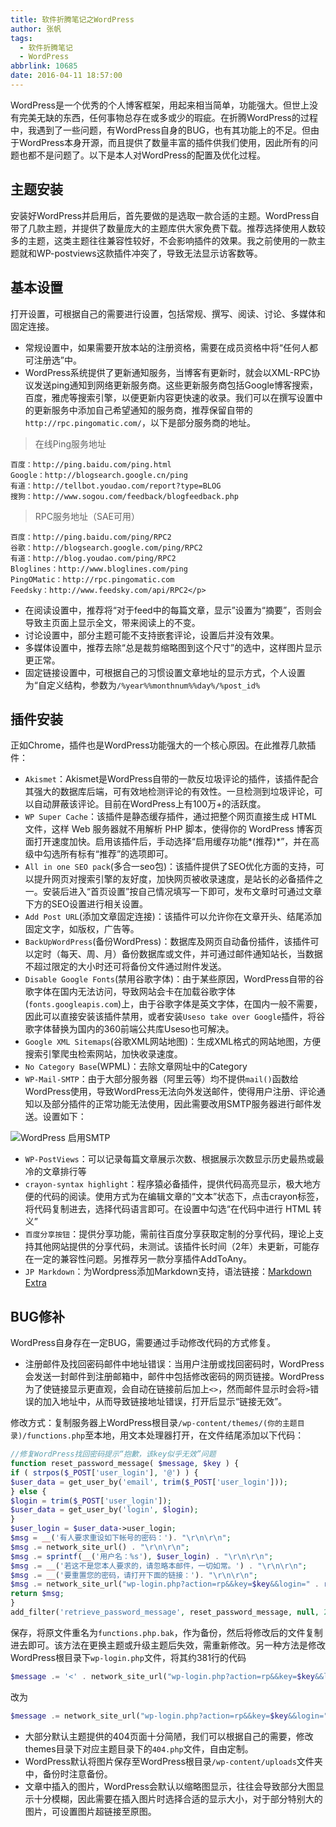 ```yaml
---
title: 软件折腾笔记之WordPress
author: 张帆
tags:
  - 软件折腾笔记
  - WordPress
abbrlink: 10685
date: 2016-04-11 18:57:00
---
```


WordPress是一个优秀的个人博客框架，用起来相当简单，功能强大。但世上没有完美无缺的东西，任何事物总存在或多或少的瑕疵。在折腾WordPress的过程中，我遇到了一些问题，有WordPress自身的BUG，也有其功能上的不足。但由于WordPress本身开源，而且提供了数量丰富的插件供我们使用，因此所有的问题也都不是问题了。以下是本人对WordPress的配置及优化过程。

<!--more-->

## 主题安装

安装好WordPress并启用后，首先要做的是选取一款合适的主题。WordPress自带了几款主题，并提供了数量庞大的主题库供大家免费下载。推荐选择使用人数较多的主题，这类主题往往兼容性较好，不会影响插件的效果。我之前使用的一款主题就和WP-postviews这款插件冲突了，导致无法显示访客数等。

## 基本设置

打开设置，可根据自己的需要进行设置，包括常规、撰写、阅读、讨论、多媒体和固定连接。

- 常规设置中，如果需要开放本站的注册资格，需要在成员资格中将“任何人都可注册选”中。
- WordPress系统提供了更新通知服务，当博客有更新时，就会以XML-RPC协议发送ping通知到网络更新服务商。这些更新服务商包括Google博客搜索，百度，雅虎等搜索引擎，以便更新内容更快速的收录。我们可以在撰写设置中的更新服务中添加自己希望通知的服务商，推荐保留自带的`http://rpc.pingomatic.com/`，以下是部分服务商的地址。

 > 在线Ping服务地址

 ```
 百度：http://ping.baidu.com/ping.html
 Google：http://blogsearch.google.cn/ping
 有道：http://tellbot.youdao.com/report?type=BLOG
 搜狗：http://www.sogou.com/feedback/blogfeedback.php
 ```

 > RPC服务地址（SAE可用）

 ```
 百度：http://ping.baidu.com/ping/RPC2
 谷歌：http://blogsearch.google.com/ping/RPC2
 有道：http://blog.youdao.com/ping/RPC2
 Bloglines：http://www.bloglines.com/ping
 PingOMatic：http://rpc.pingomatic.com
 Feedsky：http://www.feedsky.com/api/RPC2</p>
 ```

- 在阅读设置中，推荐将“对于feed中的每篇文章，显示”设置为“摘要”，否则会导致主页面上显示全文，带来阅读上的不变。
- 讨论设置中，部分主题可能不支持嵌套评论，设置后并没有效果。
- 多媒体设置中，推荐去除“总是裁剪缩略图到这个尺寸”的选中，这样图片显示更正常。
- 固定链接设置中，可根据自己的习惯设置文章地址的显示方式，个人设置为“自定义结构，参数为`/%year%%monthnum%%day%/%post_id%`

## 插件安装

正如Chrome，插件也是WordPress功能强大的一个核心原因。在此推荐几款插件：

- `Akismet`：Akismet是WordPress自带的一款反垃圾评论的插件，该插件配合其强大的数据库后端，可有效地检测评论的有效性。一旦检测到垃圾评论，可以自动屏蔽该评论。目前在WordPress上有100万+的活跃度。
- `WP Super Cache`：该插件是静态缓存插件，通过把整个网页直接生成 HTML 文件，这样 Web 服务器就不用解析 PHP 脚本，使得你的 WordPress 博客页面打开速度加快。启用该插件后，手动选择“启用缓存功能*(推荐)*”，并在高级中勾选所有标有“推荐”的选项即可。
- `All in one SEO pack`(多合一seo包)：该插件提供了SEO优化方面的支持，可以提升网页对搜索引擎的友好度，加快网页被收录速度，是站长的必备插件之一。安装后进入“首页设置”按自己情况填写一下即可，发布文章时可通过文章下方的SEO设置进行相关设置。
- `Add Post URL`(添加文章固定连接)：该插件可以允许你在文章开头、结尾添加固定文字，如版权，广告等。
- `BackUpWordPress`(备份WordPress)：数据库及网页自动备份插件，该插件可以定时（每天、周、月）备份数据库或文件，并可通过邮件通知站长，当数据不超过限定的大小时还可将备份文件通过附件发送。
- `Disable Google Fonts`(禁用谷歌字体)：由于某些原因，WordPress自带的谷歌字体在国内无法访问，导致网站会卡在加载谷歌字体(`fonts.googleapis.com`)上，由于谷歌字体是英文字体，在国内一般不需要，因此可以直接安装该插件禁用，或者安装`Useso take over Google`插件，将谷歌字体替换为国内的360前端公共库Useso也可解决。
- `Google XML Sitemaps`(谷歌XML网站地图)：生成XML格式的网站地图，方便搜索引擎爬虫检索网站，加快收录速度。
- `No Category Base`(WPML)：去除文章网址中的Category
- `WP-Mail-SMTP`：由于大部分服务器（阿里云等）均不提供`mail()`函数给WordPress使用，导致WordPress无法向外发送邮件，使得用户注册、评论通知以及部分插件的正常功能无法使用，因此需要改用SMTP服务器进行邮件发送。设置如下：

 ![WordPress 启用SMTP](/img/software-grope-of-wordpress/wordpress-smtp.png)

- `WP-PostViews`：可以记录每篇文章展示次数、根据展示次数显示历史最热或最冷的文章排行等
- `crayon-syntax highlight`：程序猿必备插件，提供代码高亮显示，极大地方便的代码的阅读。使用方式为在编辑文章的“文本”状态下，点击crayon标签，将代码复制进去，选择代码语言即可。在设置中勾选“在代码中进行 HTML 转义”
- `百度分享按钮`：提供分享功能，需前往百度分享获取定制的分享代码，理论上支持其他网站提供的分享代码，未测试。该插件长时间（2年）未更新，可能存在一定的兼容性问题。另推荐另一款分享插件AddToAny。
- `JP Markdown`：为Wordpress添加Markdown支持，语法链接：[Markdown Extra](https://en.support.WordPress.com/markdown-quick-reference/)

## BUG修补

WordPress自身存在一定BUG，需要通过手动修改代码的方式修复。

- 注册邮件及找回密码邮件中地址错误：当用户注册或找回密码时，WordPress会发送一封邮件到注册邮箱中，邮件中包括修改密码的网页链接。WordPress为了使链接显示更直观，会自动在链接前后加上`<>`，然而邮件显示时会将`>`错误的加入地址中，从而导致链接地址错误，打开后显示“链接无效”。

 修改方式：复制服务器上WordPress根目录`/wp-content/themes/(你的主题目录)/functions.php`至本地，用文本处理器打开，在文件结尾添加以下代码：

 ``` php
 //修复WordPress找回密码提示“抱歉，该key似乎无效”问题
 function reset_password_message( $message, $key ) {
 if ( strpos($_POST['user_login'], '@') ) {
 $user_data = get_user_by('email', trim($_POST['user_login']));
 } else {
 $login = trim($_POST['user_login']);
 $user_data = get_user_by('login', $login);
 }
 $user_login = $user_data->user_login;
 $msg = __('有人要求重设如下帐号的密码：'). "\r\n\r\n";
 $msg .= network_site_url() . "\r\n\r\n";
 $msg .= sprintf(__('用户名：%s'), $user_login) . "\r\n\r\n";
 $msg .= __('若这不是您本人要求的，请忽略本邮件，一切如常。') . "\r\n\r\n";
 $msg .= __('要重置您的密码，请打开下面的链接：'). "\r\n\r\n";
 $msg .= network_site_url("wp-login.php?action=rp&&key=$key&&login=" . rawurlencode($user_login), 'login') ;
 return $msg;
 }
 add_filter('retrieve_password_message', reset_password_message, null, 2);
 ```

 保存，将原文件重名为`functions.php.bak`，作为备份，然后将修改后的文件复制进去即可。该方法在更换主题或升级主题后失效，需重新修改。另一种方法是修改WordPress根目录下`wp-login.php`文件，将其约381行的代码

 ``` php
 $message .= '<' . network_site_url("wp-login.php?action=rp&&key=$key&&login=" . rawurlencode($user_login), 'login') . ">\r\n";
 ```

 改为

 ``` php
 $message .= network_site_url("wp-login.php?action=rp&&key=$key&&login=" . rawurlencode($user_login), 'login');
 ```

- 大部分默认主题提供的404页面十分简陋，我们可以根据自己的需要，修改themes目录下对应主题目录下的`404.php`文件，自由定制。
- WordPress默认将图片保存至WordPress根目录`/wp-content/uploads`文件夹中，备份时注意备份。
- 文章中插入的图片，WordPress会默认以缩略图显示，往往会导致部分大图显示十分模糊，因此需要在插入图片时选择合适的显示大小，对于部分特别大的图片，可设置图片超链接至原图。

